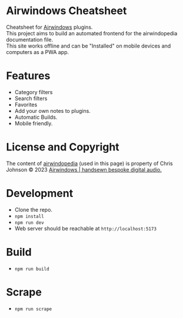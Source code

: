 # Airwindows Cheatsheet

Cheatsheet for [Airwindows](https://www.airwindows.com) plugins.  
This project aims to build an automated frontend for the airwindopedia documentation file.  
This site works offline and can be "Installed" on mobile devices and computers as a PWA app.

# Features

- Category filters
- Search filters
- Favorites
- Add your own notes to plugins.
- Automatic Builds.
- Mobile friendly.

# License and Copyright

The content of [airwindopedia](https://www.airwindows.com/wp-content/uploads/Airwindopedia.txt) (used in this page) is property of Chris Johnson © 2023 [Airwindows | handsewn bespoke digital audio.](https://www.airwindows.com)

# Development

- Clone the repo.
- `npm install`
- `npm run dev`
- Web server should be reachable at `http://localhost:5173`

# Build

- `npm run build`

# Scrape

- `npm run scrape`
